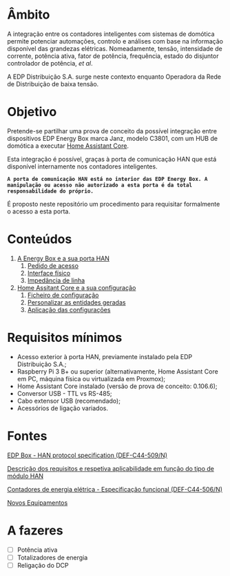 # Âmbito

A integração entre os contadores inteligentes com sistemas de domótica permite potenciar automações, controlo e análises com base na informação disponível das grandezas elétricas. Nomeadamente, tensão, intensidade de corrente, potência ativa, fator de potência, frequência, estado do disjuntor controlador de potência, *et al*.

A EDP Distribuição S.A. surge neste contexto enquanto Operadora da Rede de Distribuição de baixa tensão.


# Objetivo

Pretende-se partilhar uma prova de conceito da possível integração entre dispositivos EDP Energy Box marca Janz, modelo C3801, com um HUB de domótica a executar [Home Assistant Core](https://www.home-assistant.io/).

Esta integração é possível, graças à porta de comunicação HAN que está disponível internamente nos contadores inteligentes.

**`A porta de comunicação HAN está no interior das EDP Energy Box. A manipulação ou acesso não autorizado a esta porta é da total responsabilidade do próprio.`**

É proposto neste repositório um procedimento para requisitar formalmente o acesso a esta porta.

# Conteúdos

1. [A Energy Box e a sua porta HAN](Energy%20Box/README.md)
   1. [Pedido de acesso](Energy%20Box/README.md#pedido-de-acesso)
   2. [Interface físico](Energy%20Box/README.md#interface-físico)
   3. [Impedância de linha](Energy%20Box/README.md#impedância-de-linha)
2. [Home Assitant Core e a sua configuração](Home%20Assistant/README.md)
   1. [Ficheiro de configuração](Home%20Assistant/README.md#configuração-do-home-assistant-core) 
   2. [Personalizar as entidades geradas](Home%20Assistant/README.md#personalizar-as-entidades-geradas) 
   3. [Aplicação das configurações](Home%20Assistant/README.md#aplicação-das-configurações) 

# Requisitos mínimos

- Acesso exterior à porta HAN, previamente instalado pela EDP Distribuição S.A.;
- Raspberry Pi 3 B+ ou superior (alternativamente, Home Assistant Core em PC, máquina física ou virtualizada em Proxmox);
- Home Assistant Core instalado (versão de prova de conceito: 0.106.6);
- Conversor USB - TTL vs RS-485;
- Cabo extensor USB (recomendado);
- Acessórios de ligação variados.

# Fontes

[EDP Box - HAN protocol specification (DEF-C44-509/N)](https://www.edpdistribuicao.pt/sites/edd/files/normative_docs/DEF-C44-509.pdf)

[Descrição dos requisitos e respetiva aplicabilidade em função do tipo de módulo HAN](https://www.edpdistribuicao.pt/sites/edd/files/2019-06/Requisitos%20dos%20m%C3%B3dulos%20HAN_2019.05.31.pdf?fbclid=IwAR1txmKfYIbwCae6eR5njlblvvBMB1xiLvp5ynURi9qAW4rsOut3WFfJNQM)

[Contadores de energia elétrica - Especificação funcional (DEF-C44-506/N)](https://www.edpdistribuicao.pt/sites/edd/files/normative_docs/DEF-C44-506N.pdf)

[Novos Equipamentos](https://www.edpdistribuicao.pt/sites/edd/files/2019-04/Novos_Equipamentos.pdf?fbclid=IwAR3zNpBId8BMqrSVaPoekoUvqt-xxstLua4iqZN2qz-8Xf2hvRQqtU8g2xo)


# A fazeres

- [ ] Potência ativa
- [ ] Totalizadores de energia
- [ ] Religação do DCP
